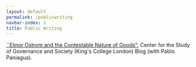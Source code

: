 ```yaml
---
layout: default
permalink: /publicwriting
navbar-index: 1
title: Public Writing
---
```


[``Elinor Ostrom and the Contestable Nature of Goods"][1], Center for the Study of Governance and Society (King's College London) Blog (with Pablo Paniagua).




[1]: https://csgs.kcl.ac.uk/elinor-ostrom-and-the-contestable-nature-of-goods/
